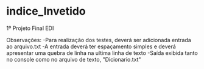 # indice_Invetido
1º Projeto Final EDI

Observações:
-Para realização dos testes, deverá ser adicionada entrada ao arquivo.txt
-A entrada deverá ter espaçamento simples e deverá apresentar uma quebra de linha na ultima linha de texto
-Saída exibida tanto no console como no arquivo de texto, "Dicionario.txt"
